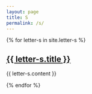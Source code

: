 ```yaml
---
layout: page
title: S
permalink: /s/
---
```

{% for letter-s in site.letter-s %}
<h2><a href="{{ letter-s.url }}">{{ letter-s.title }}</a></h2>

{{ letter-s.content }}

{% endfor %}